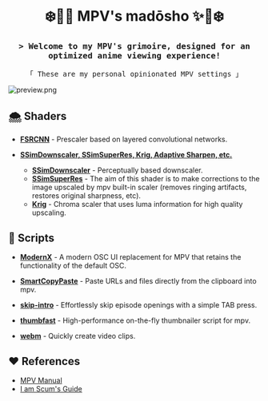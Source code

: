 <h1 align="center">❄️📖✨ MPV's madōsho ✨📖❄️</h1> 

<h3 align="center"><samp>&gt; Welcome to my MPV's grimoire, designed for an optimized anime viewing experience!</samp></h3>

<p align="center"><samp>「 These are my personal opinionated MPV settings 」</samp></p>

![preview.png](https://i.postimg.cc/mD1Vmn2T/preview.webp)

## 🌨️ Shaders

- **[FSRCNN](https://github.com/igv/FSRCNN-TensorFlow/releases)** - Prescaler based on layered convolutional networks.
    
-   **[SSimDownscaler, SSimSuperRes, Krig, Adaptive Sharpen, etc.](https://gist.github.com/igv)**
    
    -   **[SSimDownscaler](https://gist.github.com/igv/36508af3ffc84410fe39761d6969be10)** - Perceptually based downscaler.
    -   **[SSimSuperRes](https://gist.github.com/igv/2364ffa6e81540f29cb7ab4c9bc05b6b)** - The aim of this shader is to make corrections to the image upscaled by mpv built-in scaler (removes ringing artifacts, restores original sharpness, etc).
    -   **[Krig](https://gist.github.com/igv/a015fc885d5c22e6891820ad89555637)** - Chroma scaler that uses luma information for high quality upscaling.

## 🔮 Scripts

- **[ModernX](https://github.com/zydezu/ModernX)** - A modern OSC UI replacement for MPV that retains the functionality of the default OSC.

- **[SmartCopyPaste](https://github.com/Eisa01/mpv-scripts?tab=readme-ov-file#smartcopypaste)** - Paste URLs and files directly from the clipboard into mpv.

- **[skip-intro](https://github.com/rui-ddc/skip-intro)** - Effortlessly skip episode openings with a simple TAB press.

- **[thumbfast](https://github.com/po5/thumbfast)** - High-performance on-the-fly thumbnailer script for mpv.

- **[webm](https://github.com/ekisu/mpv-webm)** - Quickly create video clips.

## ❤️ References

- [MPV Manual](https://mpv.io/manual/stable/)
- [I am Scum's Guide](https://iamscum.wordpress.com/guides/videoplayback-guide/mpv-conf/)
